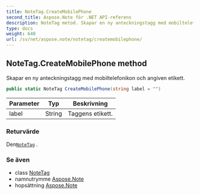```yaml
---
title: NoteTag.CreateMobilePhone
second_title: Aspose.Note för .NET API-referens
description: NoteTag metod. Skapar en ny anteckningstagg med mobiltelefonikon och angiven etikett.
type: docs
weight: 640
url: /sv/net/aspose.note/notetag/createmobilephone/
---
```

## NoteTag.CreateMobilePhone method

Skapar en ny anteckningstagg med mobiltelefonikon och angiven etikett.

```csharp
public static NoteTag CreateMobilePhone(string label = "")
```

| Parameter | Typ | Beskrivning |
| --- | --- | --- |
| label | String | Taggens etikett. |

### Returvärde

Den[`NoteTag`](../) .

### Se även

* class [NoteTag](../)
* namnutrymme [Aspose.Note](../../notetag/)
* hopsättning [Aspose.Note](../../../)


